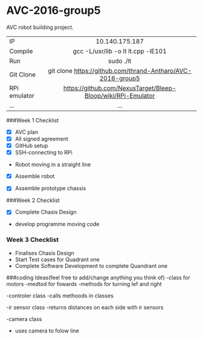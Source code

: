 # AVC-2016-group5
AVC robot building project.

|  |   |
| :------------ |:---------------:| 
| IP | 10.140.175.187 |
| Compile | gcc -L/usr/lib -o lt lt.cpp -lE101 |
| Run | sudo ./lt |
| Git Clone | git clone https://github.com/thrand-Antharo/AVC-2016-group5 |
| RPi emulator |  https://github.com/NexusTarget/Bleep-Bloop/wiki/RPi-Emulator |
| ...      | ... |





###Week 1 Checklist 

- [x] AVC plan 
-  [x] All signed agreement 
- [x] GitHub setup
- [x] SSH-connecting to RPi 
- Robot moving in a straight line 
- [x] Assemble robot
- [x] Assemble prototype chassis 


###Week 2 Checklist 

- [x] Complete Chasis Design 
-  develop programme moving code 


 

### Week 3 Checklist 

- Finalises Chasis Design 
- Start Test cases for Quadrant one 
- Complete Software Development to complete Quandrant one 
  
  
###coding Ideas(feel free to add/change anything you think of)
-class for motors 
-medtod for fowards 
-methods for turning lef and right

-controler class
-calls methoods in classes

-ir sensor class
-returns distances on each side with ir sensors

-camera class 
- uses camera to folow line

